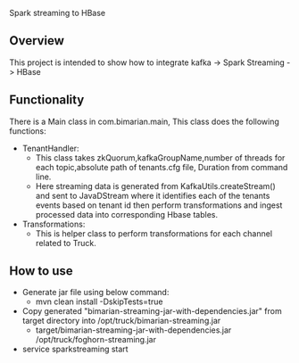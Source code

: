 Spark streaming to HBase

Overview
---------
This project is intended to show how to integrate kafka -> Spark Streaming -> HBase

Functionality
--------------
There is a Main class in com.bimarian.main, This class does the following functions:
- TenantHandler:
	-  This class takes zkQuorum,kafkaGroupName,number of threads for each topic,absolute path of tenants.cfg file, 
	   Duration from command line.
	-  Here streaming data is generated from KafkaUtils.createStream() and sent to JavaDStream where it identifies each of the 
           tenants events based on tenant id then perform transformations and ingest processed data into corresponding Hbase tables.
- Transformations:
	-  This is helper class to perform transformations for each channel related to Truck.
		
How to use
------------
- Generate jar file using below command:
	-  mvn clean install -DskipTests=true
- Copy generated "bimarian-streaming-jar-with-dependencies.jar" from target directory into /opt/truck/bimarian-streaming.jar
	-  target/bimarian-streaming-jar-with-dependencies.jar /opt/truck/foghorn-streaming.jar
- service sparkstreaming start


